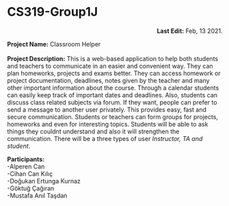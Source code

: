 # CS319-Group1J

<p align="right"><b>Last Edit:</b> Feb, 13 2021.</p>

<b>Project Name:</b> Classroom Helper<br /> <br />
<b>Project Description:</b> This is a web-based application to help both students and teachers to communicate in an easier and convenient way. They can plan homeworks, projects and exams better. They can access homework or project documentation, deadlines, notes given by the teacher and many other important information about the course. Through a calendar students can easily keep track of important dates and deadlines. Also, students can discuss class related subjects via forum. If they want, people can prefer to send a message to another user privately. This provides easy, fast and secure communication. Students or teachers can form groups for projects, homeworks and even for interesting topics. Students will be able to ask things they couldnt understand and also it will strengthen the communication. There will be a three types of user <i>Instructor, TA and student</i>.


<b>Participants:</b><br />
-Alperen Can <br />-Cihan Can Kılıç <br />-Doğukan Ertunga Kurnaz <br />-Göktuğ Çağıran <br />-Mustafa Anıl Taşdan 
